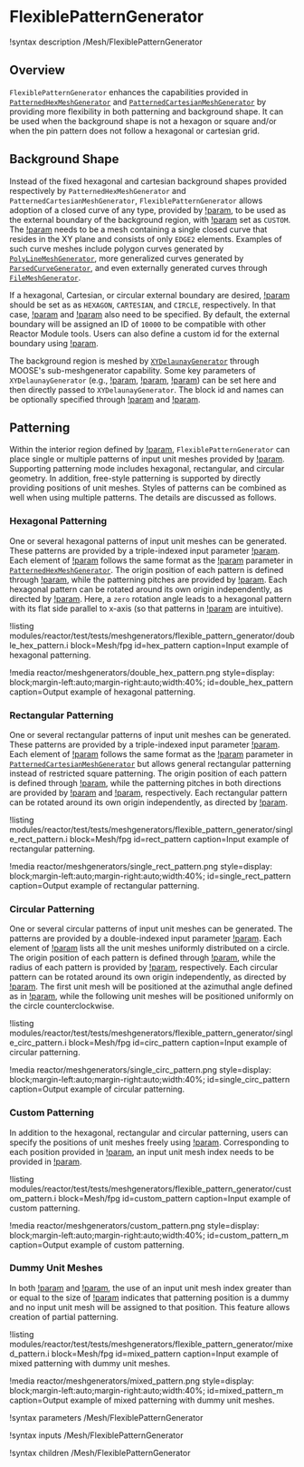 # FlexiblePatternGenerator

!syntax description /Mesh/FlexiblePatternGenerator

## Overview

`FlexiblePatternGenerator` enhances the capabilities provided in [`PatternedHexMeshGenerator`](PatternedHexMeshGenerator.md) and [`PatternedCartesianMeshGenerator`](PatternedCartesianMeshGenerator.md) by providing more flexibility in both patterning and background shape. It can be used when the background shape is not a hexagon or square and/or when the pin pattern does not follow a hexagonal or cartesian grid.

## Background Shape

Instead of the fixed hexagonal and cartesian background shapes provided respectively by `PatternedHexMeshGenerator` and `PatternedCartesianMeshGenerator`, `FlexiblePatternGenerator` allows adoption of a closed curve of any type, provided by [!param](/Mesh/FlexiblePatternGenerator/boundary_mesh), to be used as the external boundary of the background region, with [!param](/Mesh/FlexiblePatternGenerator/boundary_type) set as `CUSTOM`. The [!param](/Mesh/FlexiblePatternGenerator/boundary_mesh) needs to be a mesh containing a single closed curve that resides in the XY plane and consists of only `EDGE2` elements. Examples of such curve meshes include polygon curves generated by [`PolyLineMeshGenerator`](PolyLineMeshGenerator.md), more generalized curves generated by [`ParsedCurveGenerator`](ParsedCurveGenerator.md), and even externally generated curves through [`FileMeshGenerator`](FileMeshGenerator.md).

If a hexagonal, Cartesian, or circular external boundary are desired, [!param](/Mesh/FlexiblePatternGenerator/boundary_type) should be set as as `HEXAGON`, `CARTESIAN`, and `CIRCLE`, respectively. In that case, [!param](/Mesh/FlexiblePatternGenerator/boundary_size) and [!param](/Mesh/FlexiblePatternGenerator/boundary_sectors) also need to be specified. By default, the external boundary will be assigned an ID of `10000` to be compatible with other Reactor Module tools. Users can also define a custom id for the external boundary using [!param](/Mesh/FlexiblePatternGenerator/external_boundary_id).

The background region is meshed by [`XYDelaunayGenerator`](XYDelaunayGenerator.md) through MOOSE's sub-meshgenerator capability. Some key parameters of `XYDelaunayGenerator` (e.g., [!param](/Mesh/FlexiblePatternGenerator/desired_area), [!param](/Mesh/FlexiblePatternGenerator/desired_area_func), [!param](/Mesh/FlexiblePatternGenerator/verify_holes)) can be set here and then directly passed to `XYDelaunayGenerator`. The block id and names can be optionally specified through [!param](/Mesh/FlexiblePatternGenerator/background_subdomain_id) and [!param](/Mesh/FlexiblePatternGenerator/background_subdomain_name).

## Patterning

Within the interior region defined by [!param](/Mesh/FlexiblePatternGenerator/boundary_mesh), `FlexiblePatternGenerator` can place single or multiple patterns of input unit meshes provided by [!param](/Mesh/FlexiblePatternGenerator/inputs). Supporting patterning mode includes hexagonal, rectangular, and circular geometry. In addition, free-style patterning is supported by directly providing positions of unit meshes. Styles of patterns can be combined as well when using multiple patterns.
The details are discussed as follows.

### Hexagonal Patterning

One or several hexagonal patterns of input unit meshes can be generated. These patterns are provided by a triple-indexed input parameter [!param](/Mesh/FlexiblePatternGenerator/hex_patterns). Each element of [!param](/Mesh/FlexiblePatternGenerator/hex_patterns) follows the same format as the [!param](/Mesh/PatternedHexMeshGenerator/pattern) parameter in [`PatternedHexMeshGenerator`](PatternedHexMeshGenerator.md). The origin position of each pattern is defined through [!param](/Mesh/FlexiblePatternGenerator/hex_origins), while the patterning pitches are provided by [!param](/Mesh/FlexiblePatternGenerator/hex_pitches). Each hexagonal pattern can be rotated around its own origin independently, as directed by [!param](/Mesh/FlexiblePatternGenerator/hex_rotations). Here, a `zero` rotation angle leads to a hexagonal pattern with its flat side parallel to x-axis (so that patterns in [!param](/Mesh/FlexiblePatternGenerator/hex_patterns) are intuitive).

!listing modules/reactor/test/tests/meshgenerators/flexible_pattern_generator/double_hex_pattern.i
         block=Mesh/fpg
         id=hex_pattern
         caption=Input example of hexagonal patterning.

!media reactor/meshgenerators/double_hex_pattern.png
      style=display: block;margin-left:auto;margin-right:auto;width:40%;
      id=double_hex_pattern
      caption=Output example of hexagonal patterning.

### Rectangular Patterning 

One or several rectangular patterns of input unit meshes can be generated. These patterns are provided by a triple-indexed input parameter [!param](/Mesh/FlexiblePatternGenerator/rect_patterns). Each element of [!param](/Mesh/FlexiblePatternGenerator/rect_patterns) follows the same format as the [!param](/Mesh/PatternedCartesianMeshGenerator/pattern) parameter in [`PatternedCartesianMeshGenerator`](PatternedCartesianMeshGenerator.md) but allows general rectangular patterning instead of restricted square patterning. The origin position of each pattern is defined through [!param](/Mesh/FlexiblePatternGenerator/rect_origins), while the patterning pitches in both directions are provided by [!param](/Mesh/FlexiblePatternGenerator/rect_pitches_x) and [!param](/Mesh/FlexiblePatternGenerator/rect_pitches_y), respectively. Each rectangular pattern can be rotated around its own origin independently, as directed by [!param](/Mesh/FlexiblePatternGenerator/rect_rotations).

!listing modules/reactor/test/tests/meshgenerators/flexible_pattern_generator/single_rect_pattern.i
         block=Mesh/fpg
         id=rect_pattern
         caption=Input example of rectangular patterning.

!media reactor/meshgenerators/single_rect_pattern.png
      style=display: block;margin-left:auto;margin-right:auto;width:40%;
      id=single_rect_pattern
      caption=Output example of rectangular patterning.

### Circular Patterning

One or several circular patterns of input unit meshes can be generated. The patterns are provided by a double-indexed input parameter [!param](/Mesh/FlexiblePatternGenerator/circular_patterns). Each element of [!param](/Mesh/FlexiblePatternGenerator/circular_patterns) lists all the unit meshes uniformly distributed on a circle. The origin position of each pattern is defined through [!param](/Mesh/FlexiblePatternGenerator/circular_origins), while the radius of each pattern is provided by [!param](/Mesh/FlexiblePatternGenerator/circular_radii), respectively. Each circular pattern can be rotated around its own origin independently, as directed by [!param](/Mesh/FlexiblePatternGenerator/circular_rotations). The first unit mesh will be positioned at the azimuthal angle defined as in [!param](/Mesh/FlexiblePatternGenerator/circular_rotations), while the following unit meshes will be positioned uniformly on the circle counterclockwise.

!listing modules/reactor/test/tests/meshgenerators/flexible_pattern_generator/single_circ_pattern.i
         block=Mesh/fpg
         id=circ_pattern
         caption=Input example of circular patterning.

!media reactor/meshgenerators/single_circ_pattern.png
      style=display: block;margin-left:auto;margin-right:auto;width:40%;
      id=single_circ_pattern
      caption=Output example of circular patterning.

### Custom Patterning

In addition to the hexagonal, rectangular and circular patterning, users can specify the positions of unit meshes freely using [!param](/Mesh/FlexiblePatternGenerator/extra_positions). Corresponding to each position provided in [!param](/Mesh/FlexiblePatternGenerator/extra_positions), an input unit mesh index needs to be provided in [!param](/Mesh/FlexiblePatternGenerator/extra_positions_mg_indices).

!listing modules/reactor/test/tests/meshgenerators/flexible_pattern_generator/custom_pattern.i
         block=Mesh/fpg
         id=custom_pattern
         caption=Input example of custom patterning.

!media reactor/meshgenerators/custom_pattern.png
      style=display: block;margin-left:auto;margin-right:auto;width:40%;
      id=custom_pattern_m
      caption=Output example of custom patterning.

### Dummy Unit Meshes

In both [!param](/Mesh/FlexiblePatternGenerator/hex_patterns) and [!param](/Mesh/FlexiblePatternGenerator/rect_patterns), the use of an input unit mesh index greater than or equal to the size of [!param](/Mesh/FlexiblePatternGenerator/inputs) indicates that patterning position is a dummy and no input unit mesh will be assigned to that position. This feature allows creation of partial patterning.

!listing modules/reactor/test/tests/meshgenerators/flexible_pattern_generator/mixed_pattern.i
         block=Mesh/fpg
         id=mixed_pattern
         caption=Input example of mixed patterning with dummy unit meshes.

!media reactor/meshgenerators/mixed_pattern.png
      style=display: block;margin-left:auto;margin-right:auto;width:40%;
      id=mixed_pattern_m
      caption=Output example of mixed patterning with dummy unit meshes.

!syntax parameters /Mesh/FlexiblePatternGenerator

!syntax inputs /Mesh/FlexiblePatternGenerator

!syntax children /Mesh/FlexiblePatternGenerator
